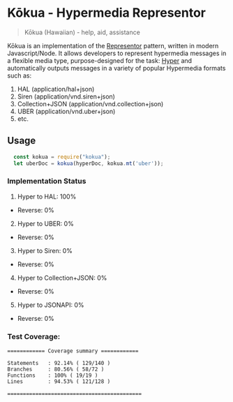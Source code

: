 # Kōkua - Hypermedia Representor

> Kōkua (Hawaiian) - help, aid, assistance

<!-- Pronounciation: http://hawaiian-words.com/ -->

Kōkua is an implementation of the [Representor](https://github.com/the-hypermedia-project/charter#representor-pattern) pattern, written
in modern Javascript/Node. It allows developers to represent hypermedia messages
in a flexible media type, purpose-designed for the task: [Hyper](http://hyperjson.io)
and automatically outputs messages in a variety of popular Hypermedia formats
such as:

1. HAL (application/hal+json)
2. Siren (application/vnd.siren+json)
3. Collection+JSON (application/vnd.collection+json)
4. UBER (application/vnd.uber+json)
5. etc.

## Usage

```Javascript
  const kokua = require("kokua");
  let uberDoc = kokua(hyperDoc, kokua.mt('uber'));
```

### Implementation Status

1. Hyper to HAL: 100%
  - Reverse: 0%
2. Hyper to UBER: 0%
  - Reverse: 0%
3. Hyper to Siren: 0%
  - Reverse: 0%
4. Hyper to Collection+JSON: 0%
  - Reverse: 0%
5. Hyper to JSONAPI: 0%
  - Reverse: 0%

### Test Coverage:

```
============ Coverage summary ============

Statements   : 92.14% ( 129/140 )
Branches     : 80.56% ( 58/72 )
Functions    : 100% ( 19/19 )
Lines        : 94.53% ( 121/128 )

===========================================
```
